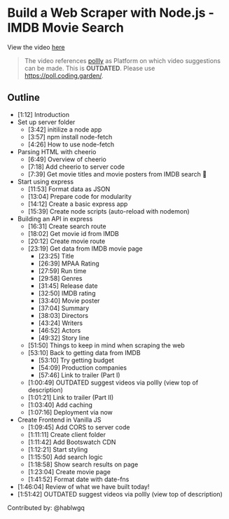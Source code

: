 # Build a Web Scraper with Node.js - IMDB Movie Search

View the video [here](https://www.youtube.com/watch?v=U0btOGPwrIY)

> The video references [pollly](https://poll.ly/#/) as Platform on which video
> suggestions can be made. This is **OUTDATED**. Please use 
> <https://poll.coding.garden/>.

## Outline

- [1:12] Introduction
- Set up server folder
  - [3:42] initilize a node app
  - [3:57] npm install node-fetch
  - [4:26] How to use node-fetch
- Parsing HTML with cheerio
  - [6:49] Overview of cheerio
  - [7:18] Add cheerio to server code
  - [7:39] Get movie titles and movie posters from IMDB search :tada:
- Start using express
  - [11:53] Format data as JSON
  - [13:04] Prepare code for modularity
  - [14:12] Create a basic express app
  - [15:39] Create node scripts (auto-reload with nodemon)
- Building an API in express
  - [16:31] Create search route
  - [18:02] Get movie id from IMDB
  - [20:12] Create movie route
  - [23:19] Get data from IMDB movie page
    - [23:25] Title
    - [26:39] MPAA Rating
    - [27:59] Run time
    - [29:58] Genres
    - [31:45] Release date
    - [32:50] IMDB rating
    - [33:40] Movie poster
    - [37:04] Summary
    - [38:03] Directors
    - [43:24] Writers
    - [46:52] Actors
    - [49:32] Story line
  - [51:50] Things to keep in mind when scraping the web
  - [53:10] Back to getting data from IMDB
    - [53:10] Try getting budget
    - [54:09] Production companies
    - [57:46] Link to trailer (Part I)
  - [1:00:49] OUTDATED suggest videos via pollly (view top of description)
  - [1:01:21] Link to trailer (Part II)
  - [1:03:40] Add caching
  - [1:07:16] Deployment via now
- Create Frontend in Vanilla JS
  - [1:09:45] Add CORS to server code
  - [1:11:11] Create client folder
  - [1:11:42] Add Bootswatch CDN
  - [1:12:21] Start styling 
  - [1:15:50] Add search logic
  - [1:18:58] Show search results on page
  - [1:23:04] Create movie page
  - [1:41:52] Format date with date-fns
- [1:46:04] Review of what we have built today!
- [1:51:42] OUTDATED suggest videos via pollly (view top of description)

Contributed by: @hablwgq
